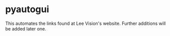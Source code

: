 # pyautogui
This automates the links found at Lee Vision's website.  Further additions will be added later one.
